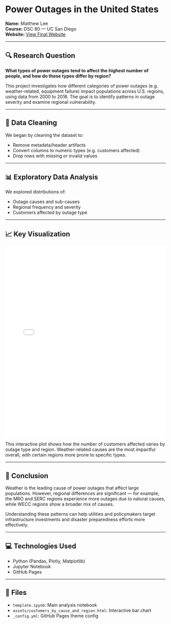 # Power Outages in the United States

**Name:** Matthew Lee  
**Course:** DSC 80 — UC San Diego  
**Website:** [View Final Website](https://mxtthewlee.github.io/power-outages-analysis/)

---

## 🔍 Research Question

**What types of power outages tend to affect the highest number of people, and how do these types differ by region?**

This project investigates how different categories of power outages (e.g. weather-related, equipment failure) impact populations across U.S. regions, using data from 2000 to 2016. The goal is to identify patterns in outage severity and examine regional vulnerability.

---

## 🧹 Data Cleaning

We began by cleaning the dataset to:
- Remove metadata/header artifacts
- Convert columns to numeric types (e.g. customers affected)
- Drop rows with missing or invalid values

---

## 📊 Exploratory Data Analysis

We explored distributions of:
- Outage causes and sub-causes
- Regional frequency and severity
- Customers affected by outage type

---

## 📈 Key Visualization

<iframe src="assets/customers_by_cause_and_region.html" width="100%" height="600" frameborder="0"></iframe>

This interactive plot shows how the number of customers affected varies by outage type and region. Weather-related causes are the most impactful overall, with certain regions more prone to specific types.

---

## 🤔 Conclusion

Weather is the leading cause of power outages that affect large populations. However, regional differences are significant — for example, the MRO and SERC regions experience more outages due to natural causes, while WECC regions show a broader mix of causes.

Understanding these patterns can help utilities and policymakers target infrastructure investments and disaster preparedness efforts more effectively.

---

## 💻 Technologies Used
- Python (Pandas, Plotly, Matplotlib)
- Jupyter Notebook
- GitHub Pages

---

## 📁 Files

- `template.ipynb`: Main analysis notebook
- `assets/customers_by_cause_and_region.html`: Interactive bar chart
- `_config.yml`: GitHub Pages theme config
